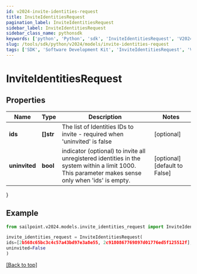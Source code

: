 ```yaml
---
id: v2024-invite-identities-request
title: InviteIdentitiesRequest
pagination_label: InviteIdentitiesRequest
sidebar_label: InviteIdentitiesRequest
sidebar_class_name: pythonsdk
keywords: ['python', 'Python', 'sdk', 'InviteIdentitiesRequest', 'V2024InviteIdentitiesRequest'] 
slug: /tools/sdk/python/v2024/models/invite-identities-request
tags: ['SDK', 'Software Development Kit', 'InviteIdentitiesRequest', 'V2024InviteIdentitiesRequest']
---
```


# InviteIdentitiesRequest


## Properties

Name | Type | Description | Notes
------------ | ------------- | ------------- | -------------
**ids** | **[]str** | The list of Identities IDs to invite - required when 'uninvited' is false | [optional] 
**uninvited** | **bool** | indicator (optional) to invite all unregistered identities in the system within a limit 1000. This parameter makes sense only when 'ids' is empty. | [optional] [default to False]
}

## Example

```python
from sailpoint.v2024.models.invite_identities_request import InviteIdentitiesRequest

invite_identities_request = InviteIdentitiesRequest(
ids=[2b568c65bc3c4c57a43bd97e3a8e55, 2c9180867769897d01776ed5f125512f],
uninvited=False
)

```
[[Back to top]](#) 

